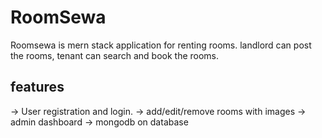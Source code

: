 # RoomSewa
Roomsewa is mern stack application for renting rooms. landlord can post the rooms, tenant can search and book the rooms.

## features
-> User registration and login.
-> add/edit/remove rooms with images
-> admin dashboard 
-> mongodb on database

